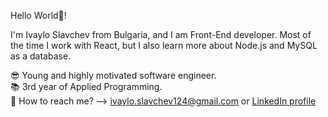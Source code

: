 Hello World👋!

I'm Ivaylo Slavchev from Bulgaria, and I am Front-End developer. Most of the time I work with React, but I also learn more about Node.js and MySQL as a database.

😎 Young and highly motivated software engineer.                                                                     
📚 3rd year of Applied Programming.                                                                                                                                       
📧 How to reach me? --> ivaylo.slavchev124@gmail.com or [LinkedIn profile](https://www.linkedin.com/in/ivaylo-slavchev-6425a521b/)  
